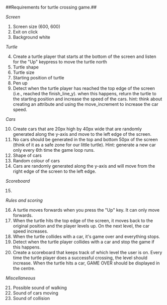 ##Requirements for turtle crossing game.##

*Screen*

1.	Screen size (600, 600)
2.	Exit on click
3.	Background white

*Turtle*

4.	Create a turtle player that starts at the bottom of the screen and listen for the "Up" keypress to move the turtle north
5.	Turtle shape
6.	Turtle size
7.	Starting position of turtle
8.	Pen up 
9.	Detect when the turtle player has reached the top edge of the screen (i.e., reached the finish_line_y). when this happens, return the turtle to the starting position and increase the speed of the cars. hint: think about creating an attribute and using the move_increment to increase the car speed.

*Cars*

10.	Create cars that are 20px high by 40px wide that are randomly generated along the y-axis and move to the left edge of the screen. 
11.	No cars should be generated in the top and bottom 50px of the screen (think of it as a safe zone for our little turtle). Hint: generate a new car only every 6th time the game loop runs. 
12.	Shape of cars
13.	Random colour of cars 
14.	Cars are randomly generated along the y-axis and will move from the right edge of the screen to the left edge.

*Scoreboard*

15.	

*Rules and scoring*

16.	A turtle moves forwards when you press the "Up" key. It can only move forwards.
17.	When the turtle hits the top edge of the screen, it moves back to the original position and the player levels up. On the next level, the car speed increases.
18.	When the turtle collides with a car, it's game over and everything stops.
19.	Detect when the turtle player collides with a car and stop the game if this happens.
20.	Create a scoreboard that keeps track of which level the user is on. Every time the turtle player does a successful crossing, the level should increase. When the turtle hits a car, GAME OVER should be displayed in the centre.

*Miscellaneous*

21.	Possible sound of walking
22.	Sound of cars moving
23.	Sound of collision
